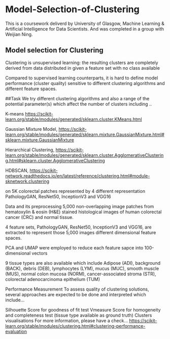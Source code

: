 # Model-Selection-of-Clustering
This is a coursework deliverd by University of Glasgow, Machine Learning & Artificial Intelligence for Data Scientists.
And was completed in a group with Weijian Ning.

## Model selection for Clustering
Clustering is unsupervised learning: the resulting clusters are completely derived from data distributed in given a feature set with no class available

Compared to supervised learning counterparts, it is hard to define model performance (cluster quality)
sensitive to different clustering algorithms and different feature spaces.

##Task
We try different clustering algorithms and also a range of the potential parameter(s) which affect the number of clusters including ..

K-means
https://scikit-learn.org/stable/modules/generated/sklearn.cluster.KMeans.html

Gaussian Mixture Model,
https://scikit-learn.org/stable/modules/generated/sklearn.mixture.GaussianMixture.html#sklearn.mixture.GaussianMixture

Hierarchical Clustering,
https://scikit-learn.org/stable/modules/generated/sklearn.cluster.AgglomerativeClustering.html#sklearn.cluster.AgglomerativeClustering

HDBSCAN,
https://scikit-network.readthedocs.io/en/latest/reference/clustering.html#module-sknetwork.clustering

on 5K colorectal patches represented by 4 different representation PathologyGAN, ResNet50, InceptionV3 and VGG16

Data and its preprocessing
5,000 non-overlapping image patches from hematoxylin & eosin (H&E) stained histological images of human colorectal cancer (CRC) and normal tissue.

4 feature sets, PathologyGAN, ResNet50, InceptionV3 and VGG16, are extracted to represent those 5,000 images different dimensional feature spaces.

PCA and UMAP were employed to reduce each feature sapce into 100-dimensional vectors

9 tissue types are also available which include Adipose (ADI), background (BACK), debris (DEB), lymphocytes (LYM), mucus (MUC), smooth muscle (MUS), normal colon mucosa (NORM), cancer-associated stroma (STR), colorectal adenocarcinoma epithelium (TUM)

Performance Measurement
To assess quality of clustering solutions, several approaches are expected to be done and interpreted which include...

Silhouette Score for goodness of fit test
Vmeasure Score for homogeneity and completeness test (tissue type available as ground truth)
Clusters visualisations
For more information, please have a check... https://scikit-learn.org/stable/modules/clustering.html#clustering-performance-evaluation
